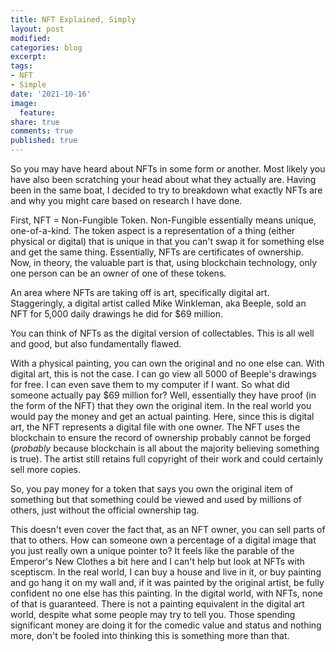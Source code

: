 ```yaml
---
title: NFT Explained, Simply
layout: post
modified: 
categories: blog
excerpt: 
tags:
- NFT
- Simple
date: '2021-10-16'
image:
  feature: 
share: true
comments: true
published: true
---
```


So you may have heard about NFTs in some form or another. Most likely you have also been scratching your head about what they actually are. Having been in the same boat, I decided to try to breakdown what exactly NFTs are and why you might care based on research I have done.

First, NFT = Non-Fungible Token. Non-Fungible essentially means unique, one-of-a-kind. The token aspect is a representation of a thing (either physical or digital) that is unique in that you can't swap it for something else and get the same thing. Essentially, NFTs are certificates of ownership. Now, in theory, the valuable part is that, using blockchain technology, only one person can be an owner of one of these tokens.

An area where NFTs are taking off is art, specifically digital art. Staggeringly, a digital artist called Mike Winkleman, aka Beeple, sold an NFT for 5,000 daily drawings he did for $69 million.

You can think of NFTs as the digital version of collectables. This is all well and good, but also fundamentally flawed. 

With a physical painting, you can own the original and no one else can. With digital art, this is not the case.  I can go view all 5000 of Beeple's drawings for free. I can even save them to my computer if I want. So what did someone actually pay $69 million for? Well, essentially they have proof (in the form of the NFT) that they own the original item. In the real world you would pay the money and get an actual painting. Here, since this is digital art, the NFT represents a digital file with one owner. The NFT uses the blockchain to ensure the record of ownership probably cannot be forged (*probably* because blockchain is all about the majority believing something is true). The artist still retains full copyright of their work and could certainly sell more copies.

So, you pay money for a token that says you own the original item of something but that something could be viewed and used by millions of others, just without the official ownership tag. 

This doesn't even cover the fact that, as an NFT owner, you can sell parts of that to others. How can someone own a percentage of a digital image that you just really own a unique pointer to? It feels like the parable of the Emperor's New Clothes a bit here and I can't help but look at NFTs with sceptiscm. In the real world, I can buy a house and live in it, or buy painting and go hang it on my wall and, if it was painted by the original artist, be fully confident no one else has this painting. In the digital world, with NFTs, none of that is guaranteed. There is not a painting equivalent in the digital art world, despite what some people may try to tell you. Those spending significant money are doing it for the comedic value and status and nothing more, don't be fooled into thinking this is something more than that.



